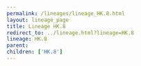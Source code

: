 ```yaml
---
permalink: /lineages/lineage_HK.8.html
layout: lineage_page
title: Lineage HK.8
redirect_to: ../lineage.html?lineage=HK.8
lineage: HK.8
parent: 
children: ['HK.8']
---
```

